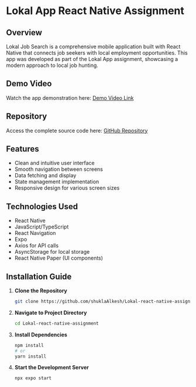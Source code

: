 # Lokal App React Native Assignment

## Overview
Lokal Job Search is a comprehensive mobile application built with React Native that connects job seekers with local employment opportunities. This app was developed as part of the Lokal App assignment, showcasing a modern approach to local job hunting.

## Demo Video
Watch the app demonstration here:
[Demo Video Link](https://drive.google.com/file/d/1DaHv9aRmKL7gNFbj525UMpS1vk7mbew1/view?usp=sharing)

## Repository
Access the complete source code here:
[GitHub Repository](https://github.com/shuklaAlkesh/Lokal-react-native-assignment.git)

## Features
- Clean and intuitive user interface
- Smooth navigation between screens
- Data fetching and display
- State management implementation
- Responsive design for various screen sizes

## Technologies Used
- React Native
- JavaScript/TypeScript
- React Navigation
- Expo
- Axios for API calls
- AsyncStorage for local storage
- React Native Paper (UI components)

## Installation Guide

1. **Clone the Repository**
   ```bash
   git clone https://github.com/shuklaAlkesh/Lokal-react-native-assignment.git
   ```

2. **Navigate to Project Directory**
   ```bash
   cd Lokal-react-native-assignment
   ```

3. **Install Dependencies**
   ```bash
   npm install
   # or
   yarn install
   ```

4. **Start the Development Server**
   ```bash
   npx expo start
   ```
